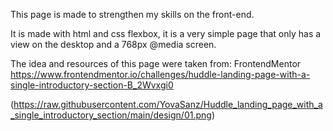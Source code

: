 This page is made to strengthen my skills on the front-end.

It is made with html and css flexbox, it is a very simple page that only has a view on the desktop and a 768px @media screen.

The idea and resources of this page were taken from: FrontendMentor
https://www.frontendmentor.io/challenges/huddle-landing-page-with-a-single-introductory-section-B_2Wvxgi0

(https://raw.githubusercontent.com/YovaSanz/Huddle_landing_page_with_a_single_introductory_section/main/design/01.png)
